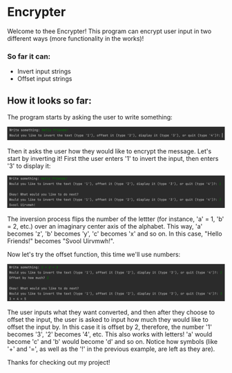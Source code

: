 # Encrypter
Welcome to thee Encrypter! This program can encrypt user input in two different ways (more functionality in the works)!

### So far it can:
- Invert input strings
- Offset input strings

## How it looks so far:
The program starts by asking the user to write something:
<p align="center"> <img src="imgs/Encrypter 1.png" width=940> </p>

Then it asks the user how they would like to encrypt the message. Let's start by inverting it! First tthe user enters '1' to invert the input, then enters '3' to display it:
<p align="center"> <img src="imgs/Encrypter 2.png" width=940> </p>

The inversion process flips the number of the lettter (for instance, 'a' = 1, 'b' = 2, etc.) over an imaginary center axis of the alphabet. This way, 'a' becomes 'z', 'b' becomes 'y', 'c' becomes 'x' and so on. In this case, "Hello Friends!" becomes "Svool Uirvmwh!".

Now let's try the offset function, this time we'll use numbers:
<p align="center"> <img src="imgs/Encrypter 3.png" width=940> </p>

The user inputs what they want converted, and then after they choose to offset the input, the user is asked to input how much they would like to offset the input by. In this case it is offset by 2, therefore, the number '1' becomes '3', '2' becomes '4', etc. This also works with letters! 'a' would become 'c' and 'b' would become 'd' and so on. Notice how symbols (like '+' and '=', as well as the '!' in the previous example, are left as they are).

Thanks for checking out my project!
